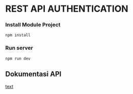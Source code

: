 # REST API AUTHENTICATION 
### Install Module Project
```
npm install
```
### Run server
```
npm run dev
```

## Dokumentasi API
[text](https://documenter.getpostman.com/view/27399849/2sA2rGwKkq)